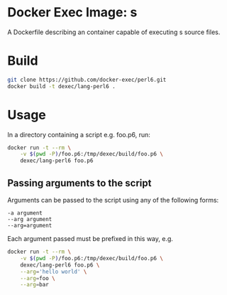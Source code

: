 # Docker Exec Image: s

A Dockerfile describing an container capable of executing s source files.

# Build

```sh
git clone https://github.com/docker-exec/perl6.git
docker build -t dexec/lang-perl6 .
```

# Usage

In a directory containing a script e.g. foo.p6, run:

```sh
docker run -t --rm \
    -v $(pwd -P)/foo.p6:/tmp/dexec/build/foo.p6 \
    dexec/lang-perl6 foo.p6
```

## Passing arguments to the script

Arguments can be passed to the script using any of the following forms:

```
-a argument
--arg argument
--arg=argument
```

Each argument passed must be prefixed in this way, e.g.

```sh
docker run -t --rm \
    -v $(pwd -P)/foo.p6:/tmp/dexec/build/foo.p6 \
    dexec/lang-perl6 foo.p6 \
    --arg='hello world' \
    --arg=foo \
    --arg=bar
```
